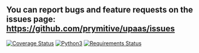 You can report bugs and feature requests on the issues page: https://github.com/prymitive/upaas/issues
------------------------------------------------------------------------------------------------------

[![Coverage Status](https://coveralls.io/repos/prymitive/upaas-admin/badge.png)](https://coveralls.io/r/prymitive/upaas-admin)
[![Python3](https://caniusepython3.com/check/fa1d1cec-cc36-4c19-a7b8-3751a838642b.svg)](https://caniusepython3.com/check/fa1d1cec-cc36-4c19-a7b8-3751a838642b)
[![Requirements Status](https://requires.io/github/prymitive/upaas-admin/requirements.png?branch=master)](https://requires.io/github/prymitive/upaas-admin/requirements/?branch=master)
